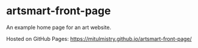# artsmart-front-page

An example home page for an art website.

Hosted on GitHub Pages:
https://mitulmistry.github.io/artsmart-front-page/
